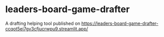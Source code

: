 # leaders-board-game-drafter

A drafting helping tool published on https://leaders-board-game-drafter-ccqot5ei7gv3cfjucrwpu9.streamlit.app/

## 
